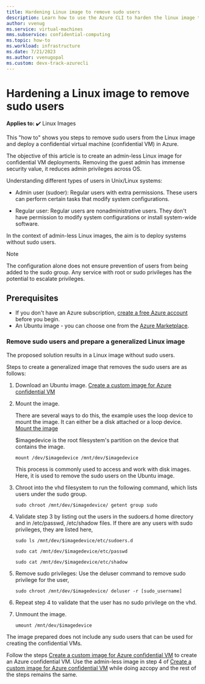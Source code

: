 ```yaml
---
title: Hardening Linux image to remove sudo users
description: Learn how to use the Azure CLI to harden the linux image to remove sudo users.
author: vvenug
ms.service: virtual-machines
mms.subservice: confidential-computing
ms.topic: how-to
ms.workload: infrastructure
ms.date: 7/21/2023
ms.author: vvenugopal
ms.custom: devx-track-azurecli
---
```


# Hardening a Linux image to remove sudo users

**Applies to:** :heavy_check_mark: Linux Images

This "how to" shows you steps to remove sudo users from the Linux image and deploy a confidential virtual machine (confidential VM) in Azure.

The objective of this article is to create an admin-less Linux image for confidential VM deployments. Removing the guest admin has immense security value, it reduces admin privileges across OS.

Understanding different types of users in Unix/Linux systems:
- Admin user (sudoer): Regular users with extra permissions. These users can perform certain tasks that modify system configurations.

- Regular user: Regular users are nonadministrative users. They don't have permission to modify system configurations or install system-wide software.

In the context of admin-less Linux images, the aim is to deploy systems without sudo users.

> [!NOTE]
> The configuration alone does not ensure prevention of users from being added to the sudo group. Any service with root or sudo privileges has the potential to escalate privileges.

## Prerequisites

- If you don't have an Azure subscription, [create a free Azure account](https://azure.microsoft.com/free/?WT.mc_id=A261C142F) before you begin.
- An Ubuntu image - you can choose one from the [Azure Marketplace](/azure/virtual-machines/linux/cli-ps-findimage).

### Remove sudo users and prepare a generalized Linux image

The proposed solution results in a Linux image without sudo users.

Steps to create a generalized image that removes the sudo users are as follows:

1. Download an Ubuntu image.
[Create a custom image for Azure confidential VM](/azure/confidential-computing/how-to-create-custom-image-confidential-vm)

2. Mount the image.

    There are several ways to do this, the example uses the loop device to mount the image. It can either be a disk attached or a loop device.
    [Mount the image](/azure/virtual-machines/linux/attach-disk-portal?tabs=ubuntu#mount-the-disk:~:text=new%20filesystem%20immediately.-,Mount%20the%20disk,-Create%20a%20directory)

    $imagedevice is the root filesystem's partition on the device that contains the image.
    ```
    mount /dev/$imagedevice /mnt/dev/$imagedevice
    ```

    This process is commonly used to access and work with disk images. Here, it is used to remove the sudo users on the Ubuntu image.

3. Chroot into the vhd filesystem to run the following command, which lists users under the sudo group.
    ```
    sudo chroot /mnt/dev/$imagedevice/ getent group sudo
    ```

4. Validate step 3 by listing out the users in the sudoers.d home directory and in /etc/passwd, /etc/shadow files.
If there are any users with sudo privileges, they are listed here,

    ```
    sudo ls /mnt/dev/$imagedevice/etc/sudoers.d

    sudo cat /mnt/dev/$imagedevice/etc/passwd

    sudo cat /mnt/dev/$imagedevice/etc/shadow
    ```

5. Remove sudo privileges: Use the deluser command to remove sudo privilege for the user,
    ```
    sudo chroot /mnt/dev/$imagedevice/ deluser -r [sudo_username]
    ```

6. Repeat step 4 to validate that the user has no sudo privilege on the vhd.

7. Unmount the image.
    ```
    umount /mnt/dev/$imagedevice
    ```

The image prepared does not include any sudo users that can be used for creating the confidential VMs.

Follow the steps [Create a custom image for Azure confidential VM](/azure/confidential-computing/how-to-create-custom-image-confidential-vm) to create an Azure confidential VM.
Use the admin-less image in step 4 of [Create a custom image for Azure confidential VM](/azure/confidential-computing/how-to-create-custom-image-confidential-vm) while doing azcopy and the rest of the steps remains the same.
